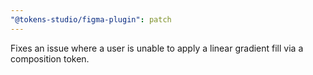 ```yaml
---
"@tokens-studio/figma-plugin": patch
---
```


Fixes an issue where a user is unable to apply a linear gradient fill via a composition token.

